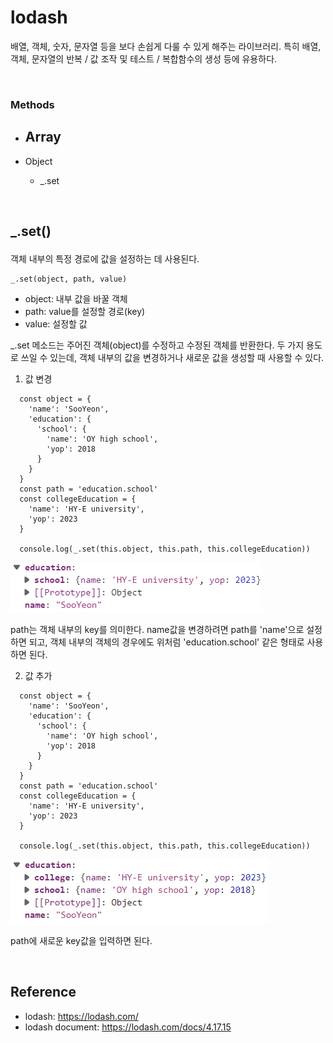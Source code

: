 # lodash

배열, 객체, 숫자, 문자열 등을 보다 손쉽게 다룰 수 있게 해주는 라이브러리. 특히 배열, 객체, 문자열의 반복 / 값 조작 및 테스트 / 복합함수의 생성 등에 유용하다.

<br>

### Methods

- Array
  - 

- Object
  - <a path="#set">_.set</a>


<br>

## <p id="set">_.set()</p>

객체 내부의 특정 경로에 값을 설정하는 데 사용된다.

```
_.set(object, path, value)
```

- object: 내부 값을 바꿀 객체
- path: value를 설정할 경로(key)
- value: 설정할 값

_.set 메소드는 주어진 객체(object)를 수정하고 수정된 객체를 반환한다.
두 가지 용도로 쓰일 수 있는데, 객체 내부의 값을 변경하거나 새로운 값을 생성할 때 사용할 수 있다.

1. 값 변경

```
  const object = {
    'name': 'SooYeon',
    'education': {
      'school': {
        'name': 'OY high school',
        'yop': 2018
      }
    }
  }
  const path = 'education.school'
  const collegeEducation = {
    'name': 'HY-E university',
    'yop': 2023
  }

  console.log(_.set(this.object, this.path, this.collegeEducation))
```
<img src="../imgs/lodash_set.png">

path는 객체 내부의 key를 의미한다. name값을 변경하려면 path를 'name'으로 설정하면 되고, 객체 내부의 객체의 경우에도 위처럼 'education.school' 같은 형태로 사용하면 된다.

2. 값 추가

```
  const object = {
    'name': 'SooYeon',
    'education': {
      'school': {
        'name': 'OY high school',
        'yop': 2018
      }
    }
  }
  const path = 'education.school'
  const collegeEducation = {
    'name': 'HY-E university',
    'yop': 2023
  }

  console.log(_.set(this.object, this.path, this.collegeEducation))
```
<img src="../imgs/lodash_set_2.png">

path에 새로운 key값을 입력하면 된다.

<br>

## Reference

- lodash: https://lodash.com/
- lodash document: https://lodash.com/docs/4.17.15

